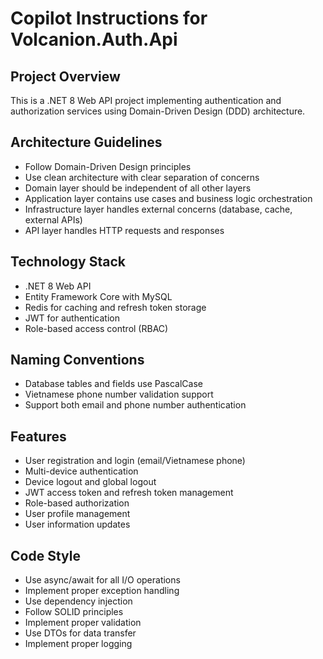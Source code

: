 # Copilot Instructions for Volcanion.Auth.Api

<!-- Use this file to provide workspace-specific custom instructions to Copilot. For more details, visit https://code.visualstudio.com/docs/copilot/copilot-customization#_use-a-githubcopilotinstructionsmd-file -->

## Project Overview
This is a .NET 8 Web API project implementing authentication and authorization services using Domain-Driven Design (DDD) architecture.

## Architecture Guidelines
- Follow Domain-Driven Design principles
- Use clean architecture with clear separation of concerns
- Domain layer should be independent of all other layers
- Application layer contains use cases and business logic orchestration
- Infrastructure layer handles external concerns (database, cache, external APIs)
- API layer handles HTTP requests and responses

## Technology Stack
- .NET 8 Web API
- Entity Framework Core with MySQL
- Redis for caching and refresh token storage
- JWT for authentication
- Role-based access control (RBAC)

## Naming Conventions
- Database tables and fields use PascalCase
- Vietnamese phone number validation support
- Support both email and phone number authentication

## Features
- User registration and login (email/Vietnamese phone)
- Multi-device authentication
- Device logout and global logout
- JWT access token and refresh token management
- Role-based authorization
- User profile management
- User information updates

## Code Style
- Use async/await for all I/O operations
- Implement proper exception handling
- Use dependency injection
- Follow SOLID principles
- Implement proper validation
- Use DTOs for data transfer
- Implement proper logging
